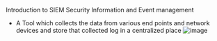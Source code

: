 
Introduction to SIEM
Security Information and Event management 
* A Tool which collects the data from various end points and network devices and store that collected log in a centralized place
  ![image](https://github.com/user-attachments/assets/0d7fcad2-095e-4bcb-8303-8c20f7211dff)

